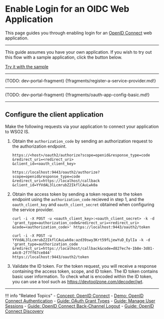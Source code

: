 # Enable Login for an OIDC Web Application

This page guides you through enabling login for an [OpenID Connect](../../../concepts/authentication/intro-oidc) web application. 

---

This guide assumes you have your own application. If you wish to try out this flow with a sample application, click the button below. 

<a class="samplebtn_a" href="../../../quick-starts/webapp-oidc-sample" rel="nofollow noopener">Try it with the sample</a>

----
(TODO: dev-portal-fragment)
{!fragments/register-a-service-provider.md!}

----
(TODO: dev-portal-fragment)
{!fragments/oauth-app-config-basic.md!}

----

## Configure the client application

Make the following requests via your application to connect your application to WSO2 IS. 

1. Obtain the `authorization_code` by sending an authorization request to the authorization endpoint.

    ```tab="Request Format"
    https://<host>/oauth2/authorize?scope=openid&response_type=code
    &redirect_uri=<redirect_uri>
    &client_id=<oauth_client_key>
    ```

    ```tab="Sample Request"
    https://localhost:9443/oauth2/authorize?scope=openid&response_type=code
    &redirect_uri=https://localhost/callback
    &client_id=YYVdAL3lLcmrubZ2IkflCAuLwk0a
    ```

2. Obtain the access token by sending a token request to the token endpoint using the `authorization_code` recieved in step 1, and the `oauth_client_key` and `oauth_client_secret` obtained when configuring the service provider.

    ```tab="Request Format"
    curl -i -X POST -u <oauth_client_key>:<oauth_client_secret> -k -d 
    'grant_type=authorization_code&redirect_uri=<redirect_uri>
    &code=<authorization_code>' https://localhost:9443/oauth2/token
    ```

    ```tab="Sample Request"
    curl -i -X POST -u YYVdAL3lLcmrubZ2IkflCAuLwk0a:azd39swy3Krt59fLjewYuD_EylIa -k -d 
    'grant_type=authorization_code
    &redirect_uri=https://localhost/callback&code=d827ec7e-1b8e-3d81-a4c0-2f7ff67ce844'
    https://localhost:9443/oauth2/token
    ```

3. Validate the ID token. For the token request, you will receive a response containing the access token, scope, and ID token. The ID token contains basic user information. To check what is encoded within the ID token, you can use a tool such as <https://devtoolzone.com/decoder/jwt>.

----

!!! info "Related Topics"
    - [Concept: OpenID Connect](../../../concepts/authentication/intro-oidc)
    - [Demo: OpenID Connect Authentication](../../../quick-starts/webapp-oidc-sample)
    - [Guide: OAuth Grant Types](../../access-delegation/oauth-grant-types)
    - [Guide: Manage User Sessions](../session-management-logout)
    - [Guide: OpenID Connect Back-Channel Logout](../oidc-backchannel-logout)
    - [Guide: OpenID Connect Discovery](../oidc-discovery)
